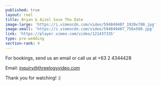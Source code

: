 ```yaml
---
published: true
layout: reel
title: Bryan & Aizel Save The Date
image-large: 'https://i.vimeocdn.com/video/594849407_1920x700.jpg'
image-small: 'https://i.vimeocdn.com/video/594849407_750x500.jpg'
link: 'https://player.vimeo.com/video/121437335'
type: pre-wedding
section-rank: 4
---
```

For bookings, send us an email or call us at +63 2 4344428

Email: inquiry@threelogyvideo.com

Thank you for watching! :)
